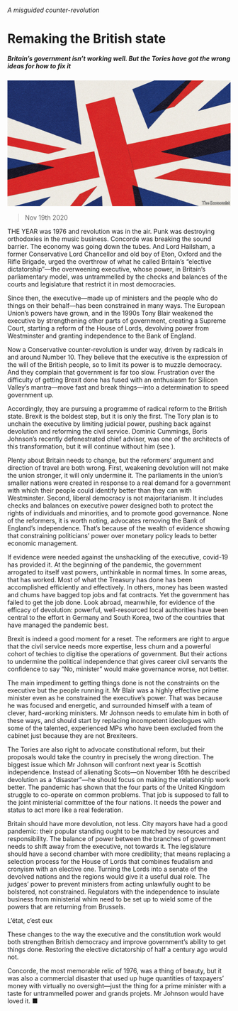 ###### A misguided counter-revolution

# Remaking the British state 

##### Britain’s government isn’t working well. But the Tories have got the wrong ideas for how to fix it 

![image](images/20201121_LDD001_0.jpg) 

> Nov 19th 2020 

THE YEAR was 1976 and revolution was in the air. Punk was destroying orthodoxies in the music business. Concorde was breaking the sound barrier. The economy was going down the tubes. And Lord Hailsham, a former Conservative Lord Chancellor and old boy of Eton, Oxford and the Rifle Brigade, urged the overthrow of what he called Britain’s “elective dictatorship”—the overweening executive, whose power, in Britain’s parliamentary model, was untrammelled by the checks and balances of the courts and legislature that restrict it in most democracies.

Since then, the executive—made up of ministers and the people who do things on their behalf—has been constrained in many ways. The European Union’s powers have grown, and in the 1990s Tony Blair weakened the executive by strengthening other parts of government, creating a Supreme Court, starting a reform of the House of Lords, devolving power from Westminster and granting independence to the Bank of England.


Now a Conservative counter-revolution is under way, driven by radicals in and around Number 10. They believe that the executive is the expression of the will of the British people, so to limit its power is to muzzle democracy. And they complain that government is far too slow. Frustration over the difficulty of getting Brexit done has fused with an enthusiasm for Silicon Valley’s mantra—move fast and break things—into a determination to speed government up.

Accordingly, they are pursuing a programme of radical reform to the British state. Brexit is the boldest step, but it is only the first. The Tory plan is to unchain the executive by limiting judicial power, pushing back against devolution and reforming the civil service. Dominic Cummings, Boris Johnson’s recently defenestrated chief adviser, was one of the architects of this transformation, but it will continue without him (see ).

Plenty about Britain needs to change, but the reformers’ argument and direction of travel are both wrong. First, weakening devolution will not make the union stronger, it will only undermine it. The parliaments in the union’s smaller nations were created in response to a real demand for a government with which their people could identify better than they can with Westminster. Second, liberal democracy is not majoritarianism. It includes checks and balances on executive power designed both to protect the rights of individuals and minorities, and to promote good governance. None of the reformers, it is worth noting, advocates removing the Bank of England’s independence. That’s because of the wealth of evidence showing that constraining politicians’ power over monetary policy leads to better economic management.

If evidence were needed against the unshackling of the executive, covid-19 has provided it. At the beginning of the pandemic, the government arrogated to itself vast powers, unthinkable in normal times. In some areas, that has worked. Most of what the Treasury has done has been accomplished efficiently and effectively. In others, money has been wasted and chums have bagged top jobs and fat contracts. Yet the government has failed to get the job done. Look abroad, meanwhile, for evidence of the efficacy of devolution: powerful, well-resourced local authorities have been central to the effort in Germany and South Korea, two of the countries that have managed the pandemic best.

Brexit is indeed a good moment for a reset. The reformers are right to argue that the civil service needs more expertise, less churn and a powerful cohort of techies to digitise the operations of government. But their actions to undermine the political independence that gives career civil servants the confidence to say “No, minister” would make governance worse, not better.

The main impediment to getting things done is not the constraints on the executive but the people running it. Mr Blair was a highly effective prime minister even as he constrained the executive’s power. That was because he was focused and energetic, and surrounded himself with a team of clever, hard-working ministers. Mr Johnson needs to emulate him in both of these ways, and should start by replacing incompetent ideologues with some of the talented, experienced MPs who have been excluded from the cabinet just because they are not Brexiteers.

The Tories are also right to advocate constitutional reform, but their proposals would take the country in precisely the wrong direction. The biggest issue which Mr Johnson will confront next year is Scottish independence. Instead of alienating Scots—on November 16th he described devolution as a “disaster”—he should focus on making the relationship work better. The pandemic has shown that the four parts of the United Kingdom struggle to co-operate on common problems. That job is supposed to fall to the joint ministerial committee of the four nations. It needs the power and status to act more like a real federation.

Britain should have more devolution, not less. City mayors have had a good pandemic: their popular standing ought to be matched by resources and responsibility. The balance of power between the branches of government needs to shift away from the executive, not towards it. The legislature should have a second chamber with more credibility; that means replacing a selection process for the House of Lords that combines feudalism and cronyism with an elective one. Turning the Lords into a senate of the devolved nations and the regions would give it a useful dual role. The judges’ power to prevent ministers from acting unlawfully ought to be bolstered, not constrained. Regulators with the independence to insulate business from ministerial whim need to be set up to wield some of the powers that are returning from Brussels.

L’état, c’est eux

These changes to the way the executive and the constitution work would both strengthen British democracy and improve government’s ability to get things done. Restoring the elective dictatorship of half a century ago would not.

Concorde, the most memorable relic of 1976, was a thing of beauty, but it was also a commercial disaster that used up huge quantities of taxpayers’ money with virtually no oversight—just the thing for a prime minister with a taste for untrammelled power and grands projets. Mr Johnson would have loved it. ■

